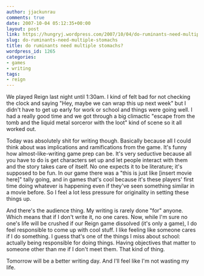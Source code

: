 ```yaml
---
author: jjackunrau
comments: true
date: 2007-10-04 05:12:35+00:00
layout: post
link: https://hungryj.wordpress.com/2007/10/04/do-ruminants-need-multiple-stomachs/
slug: do-ruminants-need-multiple-stomachs
title: do ruminants need multiple stomachs?
wordpress_id: 1265
categories:
- games
- writing
tags:
- reign
---
```


We played Reign last night until 1:30am. I kind of felt bad for not checking the clock and saying "Hey, maybe we can wrap this up next week" but I didn't have to get up early for work or school and things were going well. I had a really good time and we got through a big climactic "escape from the tomb and the liquid metal sorceror with the loot" kind of scene so it all worked out.

Today was absolutely shit for writing though. Basically because all I could think about was implications and ramifications from the game. It's funny how almost-like-writing game prep can be. It's very seductive because all you have to do is get characters set up and let people interact with them and the story takes care of itself. No one expects it to be literature; it's supposed to be fun. In our game there was a "this is just like [insert movie here]" tally going, and in games that's cool because it's these players' first time doing whatever is happening even if they've seen something similar in a movie before. So I feel a lot less pressure for originality in setting these things up.

And there's the audience thing. My writing is rarely done "for" anyone. Which means that if I don't write it, no one cares. Now, while I'm sure no one's life will be crushed if our Reign game dissolved (it's only a game), I do feel responsible to come up with cool stuff. I like feeling like someone cares if I do something. I guess that's one of the things I miss about school: actually being responsible for doing things. Having objectives that matter to someone other than me if I don't meet them. That kind of thing.

Tomorrow will be a better writing day. And I'll feel like I'm not wasting my life.
